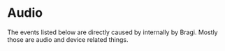 # Audio
The events listed below are directly caused by internally by Bragi. Mostly those are audio and device related things.